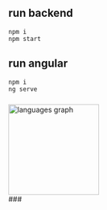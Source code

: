 ## run backend
```
npm i
npm start
```
## run angular
```
npm i
ng serve
```

###
<div align="left">
  <img src="https://github-readme-stats.vercel.app/api/top-langs?username=DevDeivy&locale=en&hide_title=false&layout=compact&card_width=320&langs_count=6&theme=blue-green&hide_border=true" height="180" alt="languages graph"  />
</div>
###
